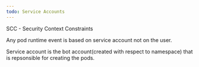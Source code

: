 ```yaml
---
todo: Service Accounts
---  
```


SCC - Security Context Constraints  

Any pod runtime event is based on service account not on the user.   

Service account is the bot account(created with respect to namespace) that is repsonsible for creating the pods.   



